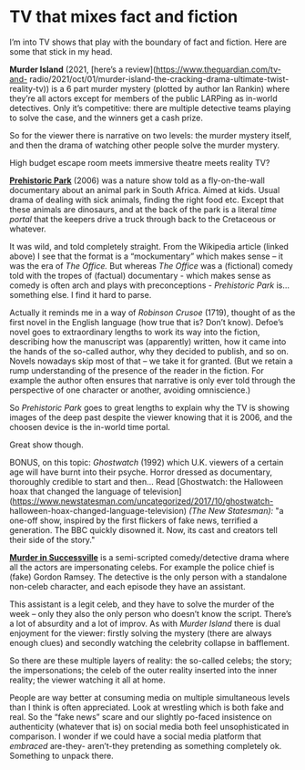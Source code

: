 # TV that mixes fact and fiction

I’m into TV shows that play with the boundary of fact and fiction. Here are
some that stick in my head.

**Murder Island** (2021, [here’s a review](https://www.theguardian.com/tv-and-
radio/2021/oct/01/murder-island-the-cracking-drama-ultimate-twist-reality-tv))
is a 6 part murder mystery (plotted by author Ian Rankin) where they’re all
actors except for members of the public LARPing as in-world detectives. Only
it’s competitive: there are multiple detective teams playing to solve the
case, and the winners get a cash prize.

So for the viewer there is narrative on two levels: the murder mystery itself,
and then the drama of watching other people solve the murder mystery.

High budget escape room meets immersive theatre meets reality TV?

**[Prehistoric Park](https://en.wikipedia.org/wiki/Prehistoric_Park)** (2006)
was a nature show told as a fly-on-the-wall documentary about an animal park
in South Africa. Aimed at kids. Usual drama of dealing with sick animals,
finding the right food etc. Except that these animals are dinosaurs, and at
the back of the park is a literal _time portal_ that the keepers drive a truck
through back to the Cretaceous or whatever.

It was wild, and told completely straight. From the Wikipedia article (linked
above) I see that the format is a “mockumentary” which makes sense – it was
the era of _The Office._ But whereas _The Office_ was a (fictional) comedy
told with the tropes of (factual) documentary - which makes sense as comedy is
often arch and plays with preconceptions - _Prehistoric Park_ is… something
else. I find it hard to parse.

Actually it reminds me in a way of _Robinson Crusoe_ (1719), thought of as the
first novel in the English language (how true that is? Don’t know). Defoe’s
novel goes to extraordinary lengths to work its way into the fiction,
describing how the manuscript was (apparently) written, how it came into the
hands of the so-called author, why they decided to publish, and so on. Novels
nowadays skip most of that – we take it for granted. (But we retain a rump
understanding of the presence of the reader in the fiction. For example the
author often ensures that narrative is only ever told through the perspective
of one character or another, avoiding omniscience.)

So _Prehistoric Park_ goes to great lengths to explain why the TV is showing
images of the deep past despite the viewer knowing that it is 2006, and the
choosen device is the in-world time portal.

Great show though.

BONUS, on this topic: _Ghostwatch_ (1992) which U.K. viewers of a certain age
will have burnt into their psyche. Horror dressed as documentary, thoroughly
credible to start and then… Read [Ghostwatch: the Halloween hoax that changed
the language of
television](https://www.newstatesman.com/uncategorized/2017/10/ghostwatch-
halloween-hoax-changed-language-television) _(The New Statesman):_ "a one-off
show, inspired by the first flickers of fake news, terrified a generation. The
BBC quickly disowned it. Now, its cast and creators tell their side of the
story."

**[Murder in
Successville](https://en.wikipedia.org/wiki/Murder_in_Successville)** is a
semi-scripted comedy/detective drama where all the actors are impersonating
celebs. For example the police chief is (fake) Gordon Ramsey. The detective is
the only person with a standalone non-celeb character, and each episode they
have an assistant.

This assistant is a legit celeb, and they have to solve the murder of the week
– only they also the only person who doesn’t know the script. There’s a lot of
absurdity and a lot of improv. As with _Murder Island_ there is dual enjoyment
for the viewer: firstly solving the mystery (there are always enough clues)
and secondly watching the celebrity collapse in bafflement.

So there are these multiple layers of reality: the so-called celebs; the
story; the impersonations; the celeb of the outer reality inserted into the
inner reality; the viewer watching it all at home.

People are way better at consuming media on multiple simultaneous levels than
I think is often appreciated. Look at wrestling which is both fake and real.
So the “fake news” scare and our slightly po-faced insistence on authenticity
(whatever that is) on social media both feel unsophisticated in comparison. I
wonder if we could have a social media platform that _embraced_ are-they-
aren’t-they pretending as something completely ok. Something to unpack there.
